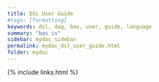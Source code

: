 ```yaml
---
title: DSL User Guide
#tags: [formatting]
keywords: dsl, dag, bas, user, guide, language
summary: "bas is"
sidebar: mydoc_sidebar
permalink: mydoc_dsl_user_guide.html
folder: mydoc
---
```




{% include links.html %}


